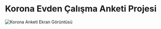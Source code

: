 # Korona Evden Çalışma Anketi Projesi

![Korona Anketi Ekran Görüntüsü](https://github.com/orcunasik91/JSDemoProjects/raw/feature/korona-calisma-anketi/01-Korona-Calisma-Anketi/screenshot.png)